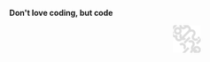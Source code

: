 <p align="center">
  <b>
    Don't love coding, but code
  </b>
</p>

<img src="https://github.com/gnlow/gnlow/blob/master/.png" align="right" width="10%">
